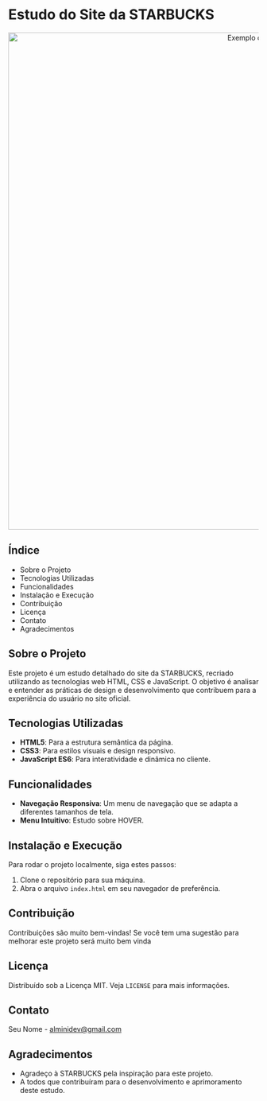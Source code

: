 # Estudo do Site da STARBUCKS

<p align="center">
  <img src="https://www.logogenie.net/images/articles/starbucks-logo8.jpg" alt="Exemplo de imagem" width="1000"/>
</p>

## Índice
- Sobre o Projeto
- Tecnologias Utilizadas
- Funcionalidades
- Instalação e Execução
- Contribuição
- Licença
- Contato
- Agradecimentos

## Sobre o Projeto
Este projeto é um estudo detalhado do site da STARBUCKS, recriado utilizando as tecnologias web HTML, CSS e JavaScript. O objetivo é analisar e entender as práticas de design e desenvolvimento que contribuem para a experiência do usuário no site oficial.

## Tecnologias Utilizadas
- **HTML5**: Para a estrutura semântica da página.
- **CSS3**: Para estilos visuais e design responsivo.
- **JavaScript ES6**: Para interatividade e dinâmica no cliente.

## Funcionalidades
- **Navegação Responsiva**: Um menu de navegação que se adapta a diferentes tamanhos de tela.
- **Menu Intuitivo**: Estudo sobre HOVER.

## Instalação e Execução
Para rodar o projeto localmente, siga estes passos:
1. Clone o repositório para sua máquina.
2. Abra o arquivo `index.html` em seu navegador de preferência.

## Contribuição
Contribuições são muito bem-vindas! Se você tem uma sugestão para melhorar este projeto será muito bem vinda

## Licença
Distribuído sob a Licença MIT. Veja `LICENSE` para mais informações.

## Contato
Seu Nome - alminidev@gmail.com

## Agradecimentos
- Agradeço à STARBUCKS pela inspiração para este projeto.
- A todos que contribuíram para o desenvolvimento e aprimoramento deste estudo.
